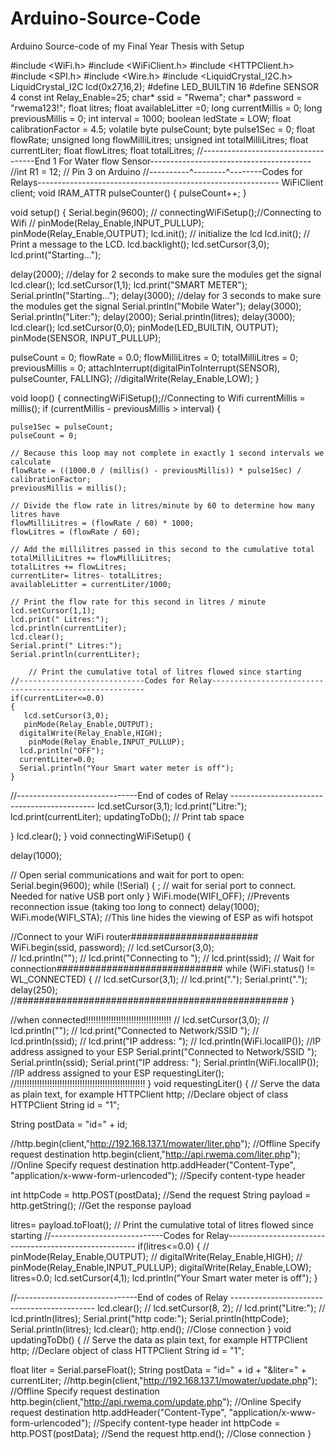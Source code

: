 # Arduino-Source-Code
Arduino Source-code of my Final Year Thesis with Setup


#include <WiFi.h>
#include <WiFiClient.h>
#include <HTTPClient.h>
#include <SPI.h>
#include <Wire.h> 
#include <LiquidCrystal_I2C.h>
LiquidCrystal_I2C lcd(0x27,16,2);
#define LED_BUILTIN 16
#define SENSOR  4
const int Relay_Enable=25;
char* ssid = "Rwema";
char* password = "rwema123!";
float litres;
float availableLitter =0;
long currentMillis = 0;
long previousMillis = 0;
int interval = 1000;
boolean ledState = LOW;
float calibrationFactor = 4.5;
volatile byte pulseCount;
byte pulse1Sec = 0;
float flowRate;
unsigned long flowMilliLitres;
unsigned int totalMilliLitres;
float currentLiter;
float flowLitres;
float totalLitres;
//------------------------------------End 1 For Water flow Sensor----------------------------------------
//int R1 = 12;  // Pin 3 on Arduino
//----------^--------^--------Codes for Relays------------------------------------------------------------
WiFiClient client;
void IRAM_ATTR pulseCounter()
{
  pulseCount++;
}
 
void setup()
{
  Serial.begin(9600);
//  connectingWiFiSetup();//Connecting to Wifi
 // pinMode(Relay_Enable,INPUT_PULLUP);
   pinMode(Relay_Enable,OUTPUT);
   lcd.init();                      // initialize the lcd 
   lcd.init();
  // Print a message to the LCD.
  lcd.backlight();
  lcd.setCursor(3,0);
  lcd.print("Starting...");
  
  delay(2000); //delay for 2 seconds to make sure the modules get the signal
  lcd.clear();
  lcd.setCursor(1,1);
  lcd.print("SMART METER");
  Serial.println("Starting...");
  delay(3000); //delay for 3 seconds to make sure the modules get the signal
  Serial.println("Mobile Water");
  delay(3000);
  Serial.println("Liter:");
  delay(2000);
  Serial.println(litres);
  delay(3000);
  lcd.clear();
  lcd.setCursor(0,0);
  pinMode(LED_BUILTIN, OUTPUT);
  pinMode(SENSOR, INPUT_PULLUP);
 
  pulseCount = 0;
  flowRate = 0.0;
  flowMilliLitres = 0;
  totalMilliLitres = 0;
  previousMillis = 0;
  attachInterrupt(digitalPinToInterrupt(SENSOR), pulseCounter, FALLING);
  //digitalWrite(Relay_Enable,LOW);
}
 
void loop()
{
  connectingWiFiSetup();//Connecting to Wifi
  currentMillis = millis();
  if (currentMillis - previousMillis > interval) 
  {
    
    pulse1Sec = pulseCount;
    pulseCount = 0;
 
    // Because this loop may not complete in exactly 1 second intervals we calculate
    flowRate = ((1000.0 / (millis() - previousMillis)) * pulse1Sec) / calibrationFactor;
    previousMillis = millis();
 
    // Divide the flow rate in litres/minute by 60 to determine how many litres have
    flowMilliLitres = (flowRate / 60) * 1000;
    flowLitres = (flowRate / 60);
 
    // Add the millilitres passed in this second to the cumulative total
    totalMilliLitres += flowMilliLitres;
    totalLitres += flowLitres;
    currentLiter= litres- totalLitres;
    availableLitter = currentLiter/1000;
    
    // Print the flow rate for this second in litres / minute
    lcd.setCursor(1,1);
    lcd.print(" Litres:");
    lcd.println(currentLiter);
    lcd.clear();
    Serial.print(" Litres:");
    Serial.println(currentLiter);
 
        // Print the cumulative total of litres flowed since starting
    //----------------------------Codes for Relay-------------------------------------------------------
    if(currentLiter<=0.0)
    {
       lcd.setCursor(3,0); 
       pinMode(Relay_Enable,OUTPUT);
      digitalWrite(Relay_Enable,HIGH);
        pinMode(Relay_Enable,INPUT_PULLUP);
      lcd.println("OFF");
      currentLiter=0.0;
      Serial.println("Your Smart water meter is off");
    }

//------------------------------End of codes of Relay --------------------------------------------
    lcd.setCursor(3,1);
    lcd.print("Litre:");
    lcd.print(currentLiter);
    updatingToDb();
     // Print tab space
 

     
  }
  lcd.clear();
}
void connectingWiFiSetup()
{
    
  delay(1000);   
  
  // Open serial communications and wait for port to open:
Serial.begin(9600);
while (!Serial) {
; // wait for serial port to connect. Needed for native USB port only
}
  WiFi.mode(WIFI_OFF);        //Prevents reconnection issue (taking too long to connect)
  delay(1000);
  WiFi.mode(WIFI_STA);        //This line hides the viewing of ESP as wifi hotspot
  
  //Connect to your WiFi router#######################
  WiFi.begin(ssid, password); 
//  lcd.setCursor(3,0);    
//  lcd.println("");
//  lcd.print("Connecting to ");
//  lcd.print(ssid);
  // Wait for connection##############################
  while (WiFi.status() != WL_CONNECTED) {
//  lcd.setCursor(3,1);
//    lcd.print(".");
    Serial.print(".");
    delay(250);
    //#################################################
  }

  //when connected!!!!!!!!!!!!!!!!!!!!!!!!!!!!!!!!!!
//  lcd.setCursor(3,0);
//  lcd.println("");
//  lcd.print("Connected to Network/SSID ");
//  lcd.println(ssid);
//  lcd.print("IP address: ");
//  lcd.println(WiFi.localIP());  //IP address assigned to your ESP
  Serial.print("Connected to Network/SSID ");
  Serial.println(ssid);
  Serial.print("IP address: ");
  Serial.println(WiFi.localIP());  //IP address assigned to your ESP
  requestingLiter();
//!!!!!!!!!!!!!!!!!!!!!!!!!!!!!!!!!!!!!!!!!!!!!!!!!!!
}
void requestingLiter()
{
  // Serve the data as plain text, for example
   HTTPClient http;    //Declare object of class HTTPClient
String id = "1";
 
String postData = "id=" + id; 
   

  //http.begin(client,"http://192.168.137.1/mowater/liter.php");   //Offline Specify request destination
  http.begin(client,"http://api.rwema.com/liter.php");   //Online Specify request destination
  http.addHeader("Content-Type", "application/x-www-form-urlencoded");    //Specify content-type header


  int httpCode = http.POST(postData);   //Send the request
  String payload = http.getString();    //Get the response payload

  
   litres= payload.toFloat();
           // Print the cumulative total of litres flowed since starting
    //----------------------------Codes for Relay-------------------------------------------------------
    if(litres<=0.0)
    {
//      pinMode(Relay_Enable,OUTPUT);
//      digitalWrite(Relay_Enable,HIGH);
//        pinMode(Relay_Enable,INPUT_PULLUP);
      digitalWrite(Relay_Enable,LOW);
      litres=0.0;
      lcd.setCursor(4,1);
      lcd.println("Your Smart water meter is off");
    }


//------------------------------End of codes of Relay --------------------------------------------
   lcd.clear();
//   lcd.setCursor(8, 2);
//   lcd.print("Litre:");
//   lcd.println(litres);
   Serial.print("http code:");
   Serial.println(httpCode);
   Serial.println(litres);
   lcd.clear();
  http.end();  //Close connection
}
void updatingToDb()
{
  // Serve the data as plain text, for example
   HTTPClient http;    //Declare object of class HTTPClient
  String id = "1";
  
float liter = Serial.parseFloat();
String postData = "id=" + id + "&liter=" + currentLiter; 
   //http.begin(client,"http://192.168.137.1/mowater/update.php");   //Offline Specify request destination
  http.begin(client,"http://api.rwema.com/update.php");   //Online Specify request destination
  http.addHeader("Content-Type", "application/x-www-form-urlencoded");    //Specify content-type header
  int httpCode = http.POST(postData);   //Send the request
  http.end();  //Close connection
}
